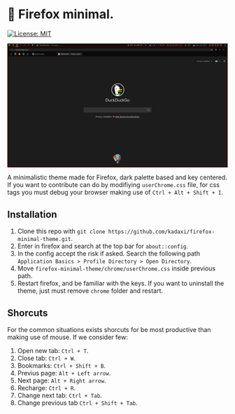 # 🦊 Firefox minimal.

[![License: MIT](https://img.shields.io/badge/License-MIT-red.svg)](https://opensource.org/licenses/MIT)

<img src="assets/img/banner.png" alt="banner" align="center" />

A minimalistic theme made for Firefox, dark palette based and key centered. If you want to contribute can do by modifiying `userChrome.css` file, for css tags you must debug your browser making use of `Ctrl + Alt + Shift + I`.

## Installation
1. Clone this repo with `git clone https://github.com/kadaxi/firefox-minimal-theme.git`.
2. Enter in firefox and search at the top bar for `about::config`.
3. In the config accept the risk if asked. Search the following path `Application Basics > Profile Directory > Open Directory`.
4. Move `firefox-minimal-theme/chrome/userChrome.css` inside previous path.
5. Restart firefox, and be familiar with the keys.
If you want to uninstall the theme, just must remove `chrome` folder and restart.

## Shorcuts
For the common situations exists shorcuts for be most productive than making use of mouse. If we consider few:
1. Open new tab: `Ctrl + T`.
2. Close tab: `Ctrl + W`.
3. Bookmarks: `Ctrl + Shift + B`.
4. Previus page: `Alt + Left arrow`.
5. Next page: `Alt + Right arrow`.
6. Recharge: `Ctrl + R`.
7. Change next tab: `Ctrl + Tab`.
8. Change previous tab `Ctrl + Shift + Tab`.
